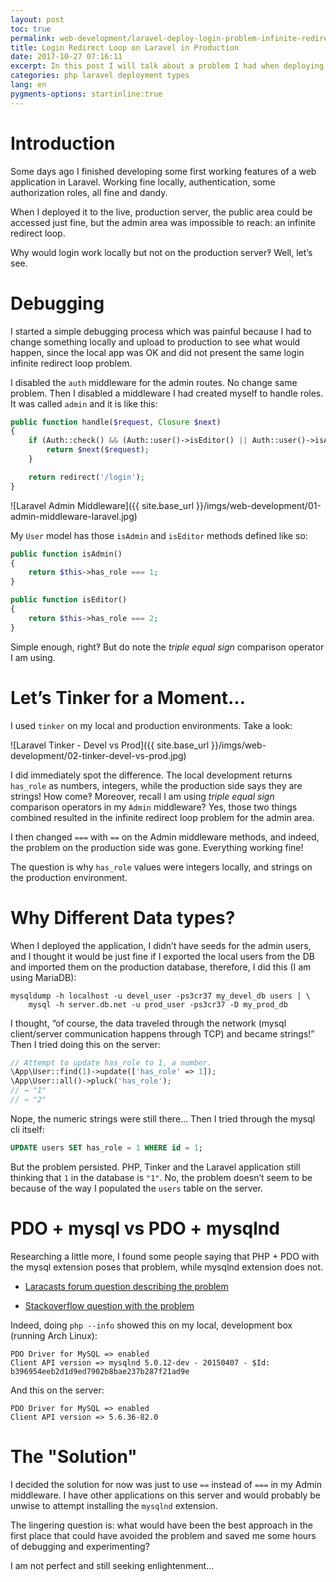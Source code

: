 ```yaml
---
layout: post
toc: true
permalink: web-development/laravel-deploy-login-problem-infinite-redirect-loop.html
title: Login Redirect Loop on Laravel in Production
date: 2017-10-27 07:16:11
excerpt: In this post I will talk about a problem I had when deploying a Laravel application in which authentication worked fine locally but not on the production server causing an infinite redirect loop.
categories: php laravel deployment types
lang: en
pygments-options: startinline:true
---
```


# Introduction

Some days ago I finished developing some first working features of a web application in Laravel. Working fine locally, authentication, some authorization roles, all fine and dandy.

When I deployed it to the live, production server, the public area could be accessed just fine, but the admin area was impossible to reach: an infinite redirect loop.

Why would login work locally but not on the production server‽ Well, let’s see.

# Debugging

I started a simple debugging process which was painful because I had to change something locally and upload to production to see what would happen, since the local app was OK and did not present the same login infinite redirect loop problem.

I disabled the `auth` middleware for the admin routes. No change same problem. Then I disabled a middleware I had created myself to handle roles. It was called `admin` and it is like this:

``` php
public function handle($request, Closure $next)
{
    if (Auth::check() && (Auth::user()->isEditor() || Auth::user()->isAdmin())) {
        return $next($request);
    }

    return redirect('/login');
}
```

![Laravel Admin Middleware]({{ site.base_url }}/imgs/web-development/01-admin-middleware-laravel.jpg)

My `User` model has those `isAdmin` and `isEditor` methods defined like so:

``` php
public function isAdmin()
{
    return $this->has_role === 1;
}

public function isEditor()
{
    return $this->has_role === 2;
}
```

Simple enough, right‽ But do note the *triple equal sign* comparison operator I am using.

# Let’s Tinker for a Moment…

I used `tinker` on my local and production environments. Take a look:

![Laravel Tinker - Devel vs Prod]({{ site.base_url }}/imgs/web-development/02-tinker-devel-vs-prod.jpg)

I did immediately spot the difference. The local development returns `has_role` as numbers, integers, while the production side says they are strings\! How come‽ Moreover, recall I am using *triple equal sign* comparison operators in my `Admin` middleware? Yes, those two things combined resulted in the infinite redirect loop problem for the admin area.

I then changed `===` with `==` on the Admin middleware methods, and indeed, the problem on the production side was gone. Everything working fine\!

The question is why `has_role` values were integers locally, and strings on the production environment.

# Why Different Data types?

When I deployed the application, I didn’t have seeds for the admin users, and I thought it would be just fine if I exported the local users from the DB and imported them on the production database, therefore, I did this (I am using MariaDB):

``` shell
mysqldump -h localhost -u devel_user -ps3cr37 my_devel_db users | \
    mysql -h server.db.net -u prod_user -ps3cr37 -D my_prod_db
```

I thought, “of course, the data traveled through the network (mysql client/server communication happens through TCP) and became strings\!” Then I tried doing this on the server:

``` php
// Attempt to update has_role to 1, a number.
\App\User::find(1)->update(['has_role' => 1]);
\App\User::all()->pluck('has_role');
// → "1"
// → "2"
```

Nope, the numeric strings were still there… Then I tried through the mysql cli itself:

``` sql
UPDATE users SET has_role = 1 WHERE id = 1;
```

But the problem persisted. PHP, Tinker and the Laravel application still thinking that `1` in the database is `"1"`. No, the problem doesn’t seem to be because of the way I populated the `users` table on the server.

# PDO + mysql vs PDO + mysqlnd

Researching a little more, I found some people saying that PHP + PDO with the mysql extension poses that problem, while mysqlnd extension does not.

  - [Laracasts forum question describing the problem](https://laracasts.com/discuss/channels/laravel/laravel-collection-returns-an-int-as-string-locally-and-on-live-enviroment-as-string)

  - [Stackoverflow question with the problem](https://stackoverflow.com/questions/20079320/php-pdo-mysql-how-do-i-return-integer-and-numeric-columns-from-mysql-as-int/20123337#20123337)

Indeed, doing `php --info` showed this on my local, development box (running Arch Linux):

    PDO Driver for MySQL => enabled
    Client API version => mysqlnd 5.0.12-dev - 20150407 - $Id: b396954eeb2d1d9ed7902b8bae237b287f21ad9e

And this on the server:

    PDO Driver for MySQL => enabled
    Client API version => 5.6.36-82.0

# The "Solution"

I decided the solution for now was just to use `==` instead of `===` in my Admin middleware. I have other applications on this server and would probably be unwise to attempt installing the `mysqlnd` extension.

The lingering question is: what would have been the best approach in the first place that could have avoided the problem and saved me some hours of debugging and experimenting?

I am not perfect and still seeking enlightenment…
